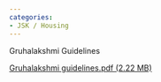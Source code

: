 ```yaml
---
categories:
- JSK / Housing
---
```

Gruhalakshmi Guidelines

[Gruhalakshmi guidelines.pdf (2.22 MB)](../files/e746a635-86a0-4cc5-8877-693df243af8d.pdf)